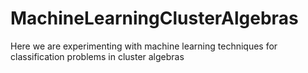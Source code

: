 # MachineLearningClusterAlgebras
Here we are experimenting with machine learning techniques for classification problems in cluster algebras
